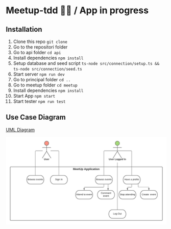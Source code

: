 # Meetup-tdd 💃🕺 / App in progress

## Installation



1. Clone this repo ` git clone `
2. Go to the repositori folder
3. Go to api folder `cd api`
4. Install dependencies `npm install`
5. Setup database and seed script `ts-node src/connection/setup.ts && ts-node src/connection/seed.ts`
6. Start server `npm run dev`
7. Go to principal folder `cd ..`
8. Go to meetup folder `cd meetup`
9. Install dependencies `npm install`
10. Start App `npm start`
11. Start tester `npm run test`

## Use Case Diagram
[UML Diagram](https://lucid.app/lucidchart/2462731b-144b-48e7-95d9-53040c92af52/edit?invitationId=inv_c316cc78-7a3a-48cb-8ebd-68cb20c6d969)

![Diagram](meetup/src/assets/diagram.jpeg)

